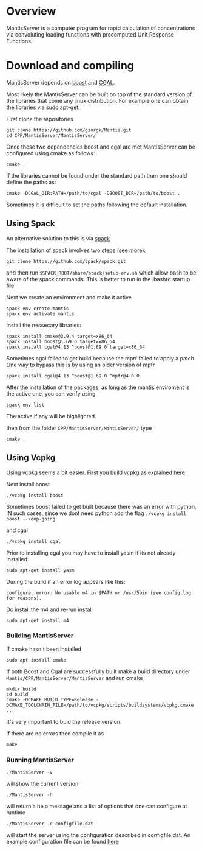 # Overview
MantisServer is a computer program for rapid calculation of concentrations via convoluting loading functions with precomputed Unit Response Functions. 



# Download and compiling
MantisServer depends on [boost](https://www.boost.org/) and [CGAL](https://www.cgal.org/).

Most likely the MantisServer can be built on top of the standard version of the libraries that come any linux distribution. For example one can obtain the libraries via sudo apt-get.

First clone the repositories
```
git clone https://github.com/giorgk/Mantis.git
cd CPP/MantisServer/MantisServer/
```

Once these two dependencies boost and cgal are met MantisServer can be configured using cmake as follows:
```
cmake .
```
If the libraries cannot be found under the standard path then one should define the paths as:
```
cmake -DCGAL_DIR:PATH=/path/to/cgal -DBOOST_DIR=/path/to/boost .
```

Sometimes it is difficult to set the paths following the default installation.

## Using Spack
An alternative solution to this is via [spack](https://spack.readthedocs.io/en/latest/)

The installation of spack involves two steps ([see more](https://spack.readthedocs.io/en/latest/getting_started.html)):
```
git clone https://github.com/spack/spack.git
```
and then run `$SPACK_ROOT/share/spack/setup-env.sh` which allow bash to be aware of the spack commands. This is better to run in the .bashrc startup file

Next we create an environment and make it active
```
spack env create mantis
spack env activate mantis
```

Install the nessecary libraries:
```
spack install cmake@3.9.4 target=x86_64
spack install boost@1.69.0 target=x86_64
spack install cgal@4.13 ^boost@1.69.0 target=x86_64
```
Sometimes cgal failed to get build because the mprf failed to apply a patch. One way to bypass this is by using an older version of mpfr
```
spack install cgal@4.13 ^boost@1.69.0 ^mpfr@4.0.0
```

After the installation of the packages, as long as the mantis enviroment is the active one, you can verify using
```
spack env list
```
The active if any will be highlighted.

then from the folder `CPP/MantisServer/MantisServer/` type
```
cmake .
```

## Using Vcpkg
Using vcpkg seems a bit easier.
First you build vcpkg as explained [here](https://github.com/microsoft/vcpkg#quick-start-unix)

Next install boost
```
./vcpkg install boost
```

Sometimes boost failed to get built because there was an error with python. IN such cases, since we dont need python add the flag ```./vcpkg install boost --keep-going```

and cgal
```
./vcpkg install cgal
```
Prior to installing cgal you may have to install yasm if its not already installed.
```
sudo apt-get install yasm
```

During the build if an error log appears like this:
```
configure: error: No usable m4 in $PATH or /usr/5bin (see config.log for reasons).
```
Do install the m4 and re-run install
```
sudo apt-get install m4
```

### Building MantisServer
If cmake hasn't been installed
```
sudo apt install cmake
```

If both Boost and Cgal are successfully built make a build directory under ```
Mantis/CPP/MantisServer/MantisServer ```
and run cmake

```
mkdir build
cd build
cmake -DCMAKE_BUILD_TYPE=Release -DCMAKE_TOOLCHAIN_FILE=/path/to/vcpkg/scripts/buildsystems/vcpkg.cmake ..
```
It's very important to buid the release version.

If there are no errors then compile it as
```
make
```

### Running MantisServer
```
./MantisServer -v
```
will show the current version

```
./MantisServer -h
```
will return a help message and a list of options that one can configure at runtime

```
./MantisServer -c configfile.dat
```
will start the server using the configuration described in configfile.dat. An example configuration file can be found [here](https://github.com/giorgk/Mantis/blob/master/CPP/MantisServer/config.dat)




